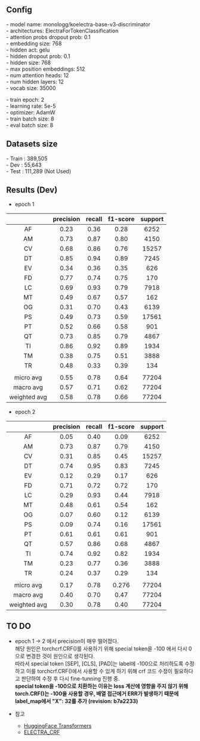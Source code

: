 ## Config

  \- model name: monologg/koelectra-base-v3-discriminator  
  \- architectures: ElectraForTokenClassification  
  \- attention probs dropout prob: 0.1  
  \- embedding size: 768  
  \- hidden act: gelu  
  \- hidden dropout prob: 0.1  
  \- hidden size: 768  
  \- max position embeddings: 512  
  \- num attention heads: 12  
  \- num hidden layers: 12  
  \- vocab size: 35000  
  
  \- train epoch: 2    
  \- learning rate: 5e-5  
  \- optimizer: AdamW  
  \- train batch size: 8  
  \- eval batch size: 8  
  
## Datasets size
  \- Train : 389,505  
  \- Dev : 55,643  
  \- Test : 111,289 (Not Used)  
  
## Results (Dev)
  - epoch 1

|           | precision | recall  | f1-score  | support |
| :-------: | :-------: | :-----: | :-------: | :-----: |
| AF        |  0.23     | 0.36    | 0.28      | 6252    |
| AM        |  0.73     | 0.87    | 0.80      | 4150    |
| CV        |  0.68     | 0.86    | 0.76      | 15257   |
| DT        |  0.85     | 0.94    | 0.89      | 7245    |
| EV        |  0.34     | 0.36    | 0.35      | 626     |
| FD        |  0.77     | 0.74    | 0.75      | 170     |
| LC        |  0.69     | 0.93    | 0.79      | 7918    |
| MT        |  0.49     | 0.67    | 0.57      | 162     |
| OG        |  0.31     | 0.70    | 0.43      | 6139    |
| PS        |  0.49     | 0.73    | 0.59      | 17561   |
| PT        |  0.52     | 0.66    | 0.58      | 901     |
| QT        |  0.73     | 0.85    | 0.79      | 4867    |
| TI        |  0.86     | 0.92    | 0.89      | 1934    |
| TM        |  0.38     | 0.75    | 0.51      | 3888    |
| TR        |  0.48     | 0.33    | 0.39      | 134     |
|           |           |         |           |         |
| micro avg | 0.55      | 0.78    | 0.64      | 77204   |
| macro avg | 0.57      | 0.71    | 0.62      | 77204   |
| weighted avg | 0.58   | 0.78    | 0.66      | 77204   |
  
  - epoch 2
  
|           | precision | recall  | f1-score  | support |
| :-------: | :-------: | :-----: | :-------: | :-----: |
| AF        |  0.05     | 0.40    | 0.09      | 6252    |
| AM        |  0.73     | 0.87    | 0.79      | 4150    |
| CV        |  0.31     | 0.85    | 0.45      | 15257   |
| DT        |  0.74     | 0.95    | 0.83      | 7245    |
| EV        |  0.12     | 0.29    | 0.17      | 626     |
| FD        |  0.71     | 0.72    | 0.72      | 170     |
| LC        |  0.29     | 0.93    | 0.44      | 7918    |
| MT        |  0.48     | 0.61    | 0.54      | 162     |
| OG        |  0.07     | 0.60    | 0.12      | 6139    |
| PS        |  0.09     | 0.74    | 0.16      | 17561   |
| PT        |  0.61     | 0.61    | 0.61      | 901     |
| QT        |  0.57     | 0.86    | 0.68      | 4867    |
| TI        |  0.74     | 0.92    | 0.82      | 1934    |
| TM        |  0.23     | 0.77    | 0.36      | 3888    |
| TR        |  0.24     | 0.37    | 0.29      | 134     |
|           |           |         |           |         |
| micro avg | 0.17      | 0.78    | 0.276      | 77204   |
| macro avg | 0.40      | 0.70    | 0.47      | 77204   |
| weighted avg | 0.30   | 0.78    | 0.40      | 77204   |

## TO DO
  
  - epoch 1 -> 2 에서 precision이 매우 떨어졌다.  
  해당 원인은 torchcrf.CRF()를 사용하기 위해 special token을 -100 에서 다시 0 으로 변경한 것이 원인으로 생각된다.  
  따라서 special token \[SEP\], \[CLS\], \[PAD\]는 label에 -100으로 처리하도록 수정하고 이를 torchcrf.CRF()에서 사용할 수 있게 하기 위해 crf 코드 수정이 필요하다고 판단하여 수정 후 다시 fine-tunning 진행 중.  
  **special token을 -100으로 치환하는 이유는 loss 계산에 영향을 주지 않기 위해**
  **torch.CRF()는 -100을 사용할 경우, 배열 접근에거 ERR가 발생하기 때문에 label_map에서 "X": 32를 추가 (revision: b7a2233)**
  
  - 참고
    - [HuggingFace Transformers](https://huggingface.co/docs/transformers/custom_datasets#tok-ner)
    - [ELECTRA_CRF](https://github.com/Hanlard/Electra_CRF_NER)
